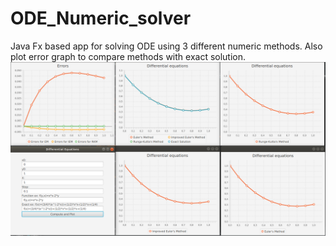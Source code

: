 # ODE_Numeric_solver
Java Fx based app for solving ODE using 3 different numeric methods. 
Also plot error graph to compare methods with exact solution.
![Image alt](https://github.com/brooky56/ODE_Numeric_solver/blob/master/Screen.png)
